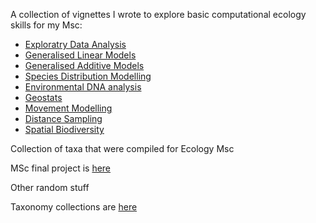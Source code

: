 A collection of vignettes I wrote to explore basic computational ecology skills for my Msc:

* [Exploratry Data Analysis ](https://scra88le.github.io/ComputationalEcology/1_data_analysis.html)
* [Generalised Linear Models](https://scra88le.github.io/ComputationalEcology/2_glm.html)
* [Generalised Additive Models](https://scra88le.github.io/ComputationalEcology/3_gam.html)
* [Species Distribution Modelling](https://scra88le.github.io/ComputationalEcology/4_sdm.html)
* [Environmental DNA analysis](https://scra88le.github.io/ComputationalEcology/5_eDNA_singlefile.html)
* [Geostats](https://scra88le.github.io/ComputationalEcology/6_sam_naboisho.html)
* [Movement Modelling](https://scra88le.github.io/ComputationalEcology/7_movement_BA055.html)
* [Distance Sampling](https://scra88le.github.io/ComputationalEcology/8_distance_sampling.html)
* [Spatial Biodiversity](https://scra88le.github.io/ComputationalEcology/9_biodiversity.html)


Collection of taxa that were compiled for Ecology Msc

MSc final project is [here](https://scra88le.github.io/Final_project/) 

Other random stuff

Taxonomy collections are [here](https://github.com/scra88le/taxonomySca88le/blob/master/index.html)
